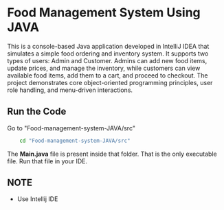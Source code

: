 # Food Management System Using JAVA

This is a console-based Java application developed in IntelliJ IDEA that simulates a simple food ordering and inventory 
system. It supports two types of users: Admin and Customer. Admins can add new food items, update prices, and manage the 
inventory, while customers can view available food items, add them to a cart, and proceed to checkout. 
The project demonstrates core object-oriented programming principles, user role handling, and menu-driven interactions.

## **Run the Code**
Go to "Food-management-system-JAVA/src"
```bash
    cd "Food-management-system-JAVA/src"
```

The **Main.java** file is present inside that folder. That is the only executable file. Run that file in your IDE.

## **NOTE**
 - Use Intellij IDE